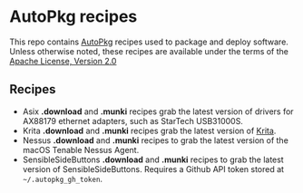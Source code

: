 # AutoPkg recipes

This repo contains [AutoPkg](https://github.com/autopkg/autopkg) recipes used to package and deploy software. Unless otherwise noted, these recipes are available under the terms of the [Apache License, Version 2.0](http://www.apache.org/licenses/LICENSE-2.0.txt)

## Recipes

* Asix **.download** and **.munki** recipes grab the latest version of drivers for AX88179 ethernet adapters, such as StarTech USB31000S.
* Krita **.download** and **.munki** recipes grab the latest version of [Krita](https://krita.org).
* Nessus  **.download** and **.munki** recipes to grab the latest version of the macOS Tenable Nessus Agent.
* SensibleSideButtons **.download** and **.munki** recipes to grab the latest version of SensibleSideButtons. Requires a Github API token stored at `~/.autopkg_gh_token`.